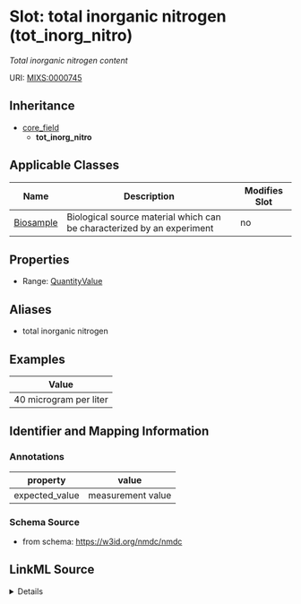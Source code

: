 # Slot: total inorganic nitrogen (tot_inorg_nitro)


_Total inorganic nitrogen content_



URI: [MIXS:0000745](https://w3id.org/mixs/0000745)




## Inheritance

* [core_field](core_field.md)
    * **tot_inorg_nitro**





## Applicable Classes

| Name | Description | Modifies Slot |
| --- | --- | --- |
[Biosample](Biosample.md) | Biological source material which can be characterized by an experiment |  no  |







## Properties

* Range: [QuantityValue](QuantityValue.md)



## Aliases


* total inorganic nitrogen




## Examples

| Value |
| --- |
| 40 microgram per liter |

## Identifier and Mapping Information





### Annotations

| property | value |
| --- | --- |
| expected_value | measurement value || preferred_unit | microgram per liter || occurrence | 1 |



### Schema Source


* from schema: https://w3id.org/nmdc/nmdc




## LinkML Source

<details>
```yaml
name: tot_inorg_nitro
annotations:
  expected_value:
    tag: expected_value
    value: measurement value
  preferred_unit:
    tag: preferred_unit
    value: microgram per liter
  occurrence:
    tag: occurrence
    value: '1'
description: Total inorganic nitrogen content
title: total inorganic nitrogen
examples:
- value: 40 microgram per liter
from_schema: https://w3id.org/nmdc/nmdc
aliases:
- total inorganic nitrogen
rank: 1000
is_a: core field
slot_uri: MIXS:0000745
multivalued: false
alias: tot_inorg_nitro
domain_of:
- Biosample
range: QuantityValue

```
</details>